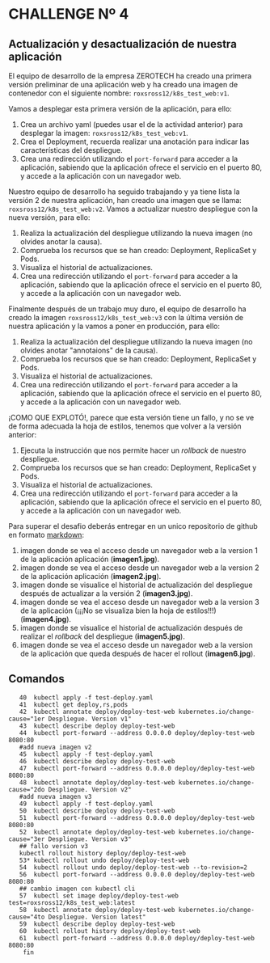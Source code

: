# CHALLENGE Nº 4

## Actualización y desactualización de nuestra aplicación

El equipo de desarrollo de la empresa ZEROTECH ha creado una primera versión preliminar de una aplicación web y ha creado una imagen de contenedor con el siguiente nombre: `roxsross12/k8s_test_web:v1`.

Vamos a desplegar esta primera versión de la aplicación, para ello:

1. Crea un archivo yaml (puedes usar el de la actividad anterior) para desplegar la imagen: `roxsross12/k8s_test_web:v1`.
2. Crea el Deployment, recuerda realizar una anotación para indicar las características del despliegue.
3. Crea una redirección utilizando el `port-forward` para acceder a la aplicación, sabiendo que la aplicación ofrece el servicio en el puerto 80, y accede a la aplicación con un navegador web.

Nuestro equipo de desarrollo ha seguido trabajando y ya tiene lista la versión 2 de nuestra aplicación, han creado una imagen que se llama: `roxsross12/k8s_test_web:v2`. Vamos a actualizar nuestro despliegue con la nueva versión, para ello:

1. Realiza la actualización del despliegue utilizando la nueva imagen (no olvides anotar la causa).
2. Comprueba los recursos que se han creado: Deployment, ReplicaSet y Pods.
3. Visualiza el historial de actualizaciones.
4. Crea una redirección utilizando el `port-forward` para acceder a la aplicación, sabiendo que la aplicación ofrece el servicio en el puerto 80, y accede a la aplicación con un navegador web.

Finalmente después de un trabajo muy duro, el equipo de desarrollo ha creado la imagen `roxsross12/k8s_test_web:v3` con la última versión de nuestra aplicación y la vamos a poner en producción, para ello:

1. Realiza la actualización del despliegue utilizando la nueva imagen (no olvides anotar "annotaions" de la causa).
2. Comprueba los recursos que se han creado: Deployment, ReplicaSet y Pods.
3. Visualiza el historial de actualizaciones.
4. Crea una redirección utilizando el `port-forward` para acceder a la aplicación, sabiendo que la aplicación ofrece el servicio en el puerto 80, y accede a la aplicación con un navegador web.

¡COMO QUE EXPLOTÓ!, parece que esta versión tiene un fallo, y no se ve de forma adecuada la hoja de estilos, tenemos que volver a la versión anterior:

1. Ejecuta la instrucción que nos permite hacer un *rollback* de nuestro despliegue.
2. Comprueba los recursos que se han creado: Deployment, ReplicaSet y Pods.
3. Visualiza el historial de actualizaciones.
4. Crea una redirección utilizando el `port-forward` para acceder a la aplicación, sabiendo que la aplicación ofrece el servicio en el puerto 80, y accede a la aplicación con un navegador web.

Para superar el desafio deberás entregar en un unico repositorio de github en formato [markdown](https://docs.github.com/es/get-started/writing-on-github/getting-started-with-writing-and-formatting-on-github/basic-writing-and-formatting-syntax):

1. imagen donde se vea el acceso desde un navegador web a la version 1 de la aplicación aplicación (**imagen1.jpg**).
2. imagen donde se vea el acceso desde un navegador web a la version 2 de la aplicación aplicación (**imagen2.jpg**).
3. imagen donde se visualice el historial de actualización del despliegue después de actualizar a la versión 2 (**imagen3.jpg**).
4. imagen donde se vea el acceso desde un navegador web a la version 3 de la aplicación (¡¡¡No se visualiza bien la hoja de estilos!!!) (**imagen4.jpg**).
5. imagen donde se visualice el historial de actualización después de realizar el *rollback* del despliegue (**imagen5.jpg**).
6. imagen donde se vea el acceso desde un navegador web a la version de la aplicación que queda después de hacer el rollout (**imagen6.jpg**).

## Comandos
```
   40  kubectl apply -f test-deploy.yaml 
   41  kubectl get deploy,rs,pods
   42  kubectl annotate deploy/deploy-test-web kubernetes.io/change-cause="1er Despliegue. Version v1"
   43  kubectl describe deploy deploy-test-web
   44  kubectl port-forward --address 0.0.0.0 deploy/deploy-test-web 8080:80
   #add nueva imagen v2
   45  kubectl apply -f test-deploy.yaml 
   46  kubectl describe deploy deploy-test-web
   47  kubectl port-forward --address 0.0.0.0 deploy/deploy-test-web 8080:80
   48  kubectl annotate deploy/deploy-test-web kubernetes.io/change-cause="2do Despliegue. Version v2"
   #add nueva imagen v3
   49  kubectl apply -f test-deploy.yaml 
   50  kubectl describe deploy deploy-test-web
   51  kubectl port-forward --address 0.0.0.0 deploy/deploy-test-web 8080:80
   52  kubectl annotate deploy/deploy-test-web kubernetes.io/change-cause="3er Despliegue. Version v3"
   ## fallo version v3
   kubectl rollout history deploy/deploy-test-web
   53* kubectl rollout undo deploy/deploy-test-web
   54  kubectl rollout undo deploy/deploy-test-web --to-revision=2 
   56  kubectl port-forward --address 0.0.0.0 deploy/deploy-test-web 8080:80
   ## cambio imagen con kubectl cli
   57  kubectl set image deploy/deploy-test-web test=roxsross12/k8s_test_web:latest
   58  kubectl annotate deploy/deploy-test-web kubernetes.io/change-cause="4to Despliegue. Version latest"
   59  kubectl describe deploy deploy-test-web
   60  kubectl rollout history deploy/deploy-test-web
   61  kubectl port-forward --address 0.0.0.0 deploy/deploy-test-web 8080:80
    fin
   ```